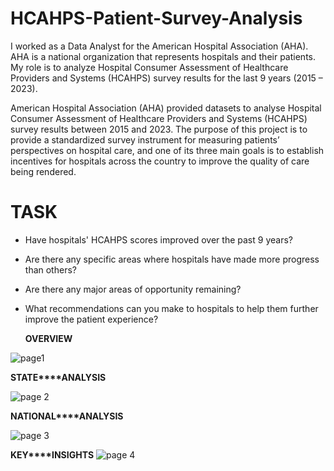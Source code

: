 # HCAHPS-Patient-Survey-Analysis

I worked as a Data Analyst for the American Hospital Association (AHA). AHA is a national organization that represents hospitals and their patients. My role is to analyze Hospital Consumer Assessment of Healthcare Providers and Systems (HCAHPS) survey results for the last 9 years (2015 – 2023).

American Hospital Association (AHA) provided datasets to analyse Hospital Consumer Assessment of Healthcare Providers and Systems (HCAHPS) survey results between 2015 and 2023. The purpose of this project is to provide a standardized survey instrument for measuring patients’ perspectives on hospital care, and one of its three main goals is to establish incentives for hospitals across the country to improve the quality of care being rendered.

# TASK 

* Have hospitals' HCAHPS scores improved over the past 9 years?
* Are there any specific areas where hospitals have made more progress than others?
* Are there any major areas of opportunity remaining?
* What recommendations can you make to hospitals to help them further improve the patient experience?

  **OVERVIEW**

  
![page1](https://github.com/Minakshi-Rao/HCAHPS-Patient-Survey-Analysis/assets/144680551/30d2dc76-2908-4eda-bc5c-7fcd9088bf62)


**STATE****ANALYSIS**

![page 2](https://github.com/Minakshi-Rao/HCAHPS-Patient-Survey-Analysis/assets/144680551/f2508161-f478-4fcb-9252-ca4c23668d06)


**NATIONAL****ANALYSIS**

![page 3](https://github.com/Minakshi-Rao/HCAHPS-Patient-Survey-Analysis/assets/144680551/cc2a1827-d2a8-47d6-ae6e-114ffc184109)


**KEY****INSIGHTS**
![page 4](https://github.com/Minakshi-Rao/HCAHPS-Patient-Survey-Analysis/assets/144680551/fb72261f-c67a-48d9-9982-254ae5d7a761)

